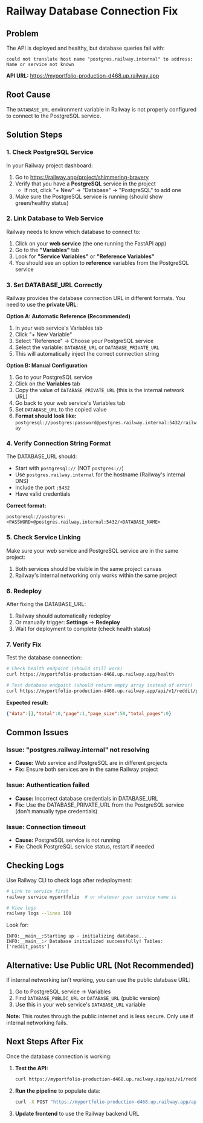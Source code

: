 # Railway Database Connection Fix

## Problem
The API is deployed and healthy, but database queries fail with:
```
could not translate host name "postgres.railway.internal" to address: Name or service not known
```

**API URL:** https://myportfolio-production-d468.up.railway.app

## Root Cause
The `DATABASE_URL` environment variable in Railway is not properly configured to connect to the PostgreSQL service.

## Solution Steps

### 1. Check PostgreSQL Service
In your Railway project dashboard:

1. Go to https://railway.app/project/shimmering-bravery
2. Verify that you have a **PostgreSQL** service in the project
   - If not, click "+ New" → "Database" → "PostgreSQL" to add one
3. Make sure the PostgreSQL service is running (should show green/healthy status)

### 2. Link Database to Web Service
Railway needs to know which database to connect to:

1. Click on your **web service** (the one running the FastAPI app)
2. Go to the **"Variables"** tab
3. Look for **"Service Variables"** or **"Reference Variables"**
4. You should see an option to **reference** variables from the PostgreSQL service

### 3. Set DATABASE_URL Correctly

Railway provides the database connection URL in different formats. You need to use the **private URL**:

**Option A: Automatic Reference (Recommended)**
1. In your web service's Variables tab
2. Click "+ New Variable"
3. Select "Reference" → Choose your PostgreSQL service
4. Select the variable: `DATABASE_URL` or `DATABASE_PRIVATE_URL`
5. This will automatically inject the correct connection string

**Option B: Manual Configuration**
1. Go to your PostgreSQL service
2. Click on the **Variables** tab
3. Copy the value of `DATABASE_PRIVATE_URL` (this is the internal network URL)
4. Go back to your web service's Variables tab
5. Set `DATABASE_URL` to the copied value
6. **Format should look like:** `postgresql://postgres:password@postgres.railway.internal:5432/railway`

### 4. Verify Connection String Format

The DATABASE_URL should:
- Start with `postgresql://` (NOT `postgres://`)
- Use `postgres.railway.internal` for the hostname (Railway's internal DNS)
- Include the port `:5432`
- Have valid credentials

**Correct format:**
```
postgresql://postgres:<PASSWORD>@postgres.railway.internal:5432/<DATABASE_NAME>
```

### 5. Check Service Linking

Make sure your web service and PostgreSQL service are in the same project:
1. Both services should be visible in the same project canvas
2. Railway's internal networking only works within the same project

### 6. Redeploy

After fixing the DATABASE_URL:
1. Railway should automatically redeploy
2. Or manually trigger: **Settings** → **Redeploy**
3. Wait for deployment to complete (check health status)

### 7. Verify Fix

Test the database connection:

```bash
# Check health endpoint (should still work)
curl https://myportfolio-production-d468.up.railway.app/health

# Test database endpoint (should return empty array instead of error)
curl https://myportfolio-production-d468.up.railway.app/api/v1/reddit/posts
```

**Expected result:**
```json
{"data":[],"total":0,"page":1,"page_size":50,"total_pages":0}
```

## Common Issues

### Issue: "postgres.railway.internal" not resolving
- **Cause:** Web service and PostgreSQL are in different projects
- **Fix:** Ensure both services are in the same Railway project

### Issue: Authentication failed
- **Cause:** Incorrect database credentials in DATABASE_URL
- **Fix:** Use the DATABASE_PRIVATE_URL from the PostgreSQL service (don't manually type credentials)

### Issue: Connection timeout
- **Cause:** PostgreSQL service is not running
- **Fix:** Check PostgreSQL service status, restart if needed

## Checking Logs

Use Railway CLI to check logs after redeployment:

```bash
# Link to service first
railway service myportfolio  # or whatever your service name is

# View logs
railway logs --lines 100
```

Look for:
```
INFO:__main__:Starting up - initializing database...
INFO:__main__:✓ Database initialized successfully! Tables: ['reddit_posts']
```

## Alternative: Use Public URL (Not Recommended)

If internal networking isn't working, you can use the public database URL:

1. Go to PostgreSQL service → Variables
2. Find `DATABASE_PUBLIC_URL` or `DATABASE_URL` (public version)
3. Use this in your web service's `DATABASE_URL` variable

**Note:** This routes through the public internet and is less secure. Only use if internal networking fails.

## Next Steps After Fix

Once the database connection is working:

1. **Test the API:**
   ```bash
   curl https://myportfolio-production-d468.up.railway.app/api/v1/reddit/posts
   ```

2. **Run the pipeline** to populate data:
   ```bash
   curl -X POST "https://myportfolio-production-d468.up.railway.app/api/v1/pipeline/run?time_filter=day"
   ```

3. **Update frontend** to use the Railway backend URL
